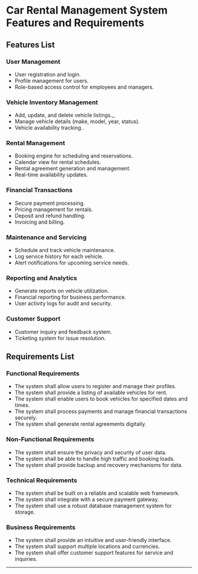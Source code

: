 # Car Rental Management System Features and Requirements

## Features List

### User Management
- User registration and login.
- Profile management for users.
- Role-based access control for employees and managers.

### Vehicle Inventory Management
- Add, update, and delete vehicle listings.,,
- Manage vehicle details (make, model, year, status).
- Vehicle availability tracking..

### Rental Management
- Booking engine for scheduling and reservations.
- Calendar view for rental schedules.
- Rental agreement generation and management.
- Real-time availability updates.

### Financial Transactions
- Secure payment processing.
- Pricing management for rentals.
- Deposit and refund handling.
- Invoicing and billing.

### Maintenance and Servicing
- Schedule and track vehicle maintenance.
- Log service history for each vehicle.
- Alert notifications for upcoming service needs.

### Reporting and Analytics
- Generate reports on vehicle utilization.
- Financial reporting for business performance.
- User activity logs for audit and security.

### Customer Support
- Customer inquiry and feedback system.
- Ticketing system for issue resolution.

## Requirements List

### Functional Requirements
- The system shall allow users to register and manage their profiles.
- The system shall provide a listing of available vehicles for rent.
- The system shall enable users to book vehicles for specified dates and times.
- The system shall process payments and manage financial transactions securely.
- The system shall generate rental agreements digitally.

### Non-Functional Requirements
- The system shall ensure the privacy and security of user data.
- The system shall be able to handle high traffic and booking loads.
- The system shall provide backup and recovery mechanisms for data.

### Technical Requirements
- The system shall be built on a reliable and scalable web framework.
- The system shall integrate with a secure payment gateway.
- The system shall use a robust database management system for storage.

### Business Requirements
- The system shall provide an intuitive and user-friendly interface.
- The system shall support multiple locations and currencies.
- The system shall offer customer support features for service and inquiries.

---
